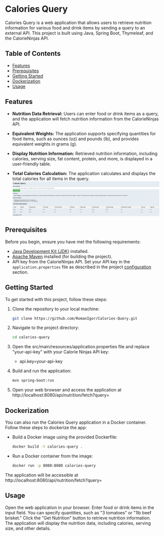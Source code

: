 # Calories Query

Calories Query is a web application that allows users to retrieve nutrition information for various food and drink items by sending a query to an external API. This project is built using Java, Spring Boot, Thymeleaf, and the CalorieNinjas API.

## Table of Contents

- [Features](#features)
- [Prerequisites](#prerequisites)
- [Getting Started](#getting-started)
- [Dockerization](#dockerization)
- [Usage](#usage)


## Features

- **Nutrition Data Retrieval:** Users can enter food or drink items as a query, and the application will fetch nutrition information from the CalorieNinjas API.

- **Equivalent Weights:** The application supports specifying quantities for food items, such as ounces (oz) and pounds (lb), and provides equivalent weights in grams (g).

- **Display Nutrition Information:** Retrieved nutrition information, including calories, serving size, fat content, protein, and more, is displayed in a user-friendly table.

- **Total Calories Calculation:** The application calculates and displays the total calories for all items in the query.
  ![Web App View](./images/CaloriesAppView.png)
## Prerequisites

Before you begin, ensure you have met the following requirements:

- [Java Development Kit (JDK)](https://www.oracle.com/java/technologies/javase-downloads.html) installed.
- [Apache Maven](https://maven.apache.org/download.cgi) installed (for building the project).
- API key from the CalorieNinjas API. Set your API key in the `application.properties` file as described in the project [configuration](#configuration) section.

## Getting Started

To get started with this project, follow these steps:

1. Clone the repository to your local machine:

   ```bash
   git clone https://github.com/RomanIgor/Calories-Query.git
2. Navigate to the project directory:
   ```bash
   cd calories-query
3. Open the src/main/resources/application.properties file and replace "your-api-key" with your Calorie Ninjas API key:
      - api.key=your-api-key
4. Build and run the application:
   ```bash
   mvn spring-boot:run
5. Open your web browser and access the application at http://localhost:8080/api/nutrition/fetch?query=

## Dockerization
You can also run the Calories Query application in a Docker container. Follow these steps to dockerize the app:
 * Build a Docker image using the provided Dockerfile:
   ```bash
   docker build -t calories-query .
* Run a Docker container from the image:
  ```bash
  docker run -p 8080:8080 calories-query
The application will be accessible at http://localhost:8080/api/nutrition/fetch?query=

## Usage
Open the web application in your browser.
Enter food or drink items in the input field. You can specify quantities, such as "3 tomatoes" or "1lb beef brisket."
Click the "Get Nutrition" button to retrieve nutrition information.
The application will display the nutrition data, including calories, serving size, and other details.